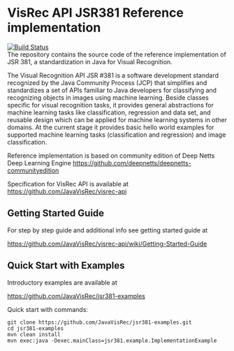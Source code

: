 # VisRec API JSR381 Reference implementation 
[![Build Status](https://travis-ci.com/JavaVisRec/visrec-ri.svg?branch=master)](https://travis-ci.com/JavaVisRec/visrec-ri)    
The repository contains the source code of the reference implementation of JSR 381, 
a standardization in Java for Visual Recognition.

The Visual Recognition API JSR #381 is a software development standard recognized by the Java Community Process (JCP) that simplifies and standardizes a set of APIs familiar to Java developers for classifying and recognizing objects in images using machine learning. Beside classes specific for visual recognition tasks, it provides general abstractions for machine learning tasks like classification, regression and data set, and reusable design which can be applied for machine learning systems in other domains. At the current stage it provides basic hello world examples for supported machine learning tasks (classification and regression) and image classification.

Reference implementation is based on community edition of Deep Netts Deep Learning Engine
 https://github.com/deepnetts/deepnetts-communityedition

Specification for VisRec API is available at
 https://github.com/JavaVisRec/visrec-api

## Getting Started Guide
For step by step guide and additional info see getting started guide at

https://github.com/JavaVisRec/visrec-api/wiki/Getting-Started-Guide

## Quick Start with Examples

Introductory examples are available at

https://github.com/JavaVisRec/jsr381-examples

Quick start with commands:

    git clone https://github.com/JavaVisRec/jsr381-examples.git
    cd jsr381-examples
    mvn clean install
    mvn exec:java -Dexec.mainClass=jsr381.example.ImplementationExample

